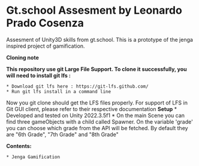 # Gt.school Assesment by Leonardo Prado Cosenza

Assesment of Unity3D skills from gt.school. This is a prototype of the jenga inspired project of gamification.

**Cloning note**

**This repository use git Large File Support. To clone it successfully, you will need to install git lfs :**

    * Download git lfs here : https://git-lfs.github.com/
    * Run git lfs install in a command line

Now you git clone should get the LFS files properly. For support of LFS in Git GUI client, please refer to their respective documentation
**Setup**
    * Developed and tested on Unity 2022.3.5f1 
    * On the main Scene you can find three gameObjects with a child called Spawner. On the variable 'grade' you can choose which grade from the API will be fetched. By default they are "6th Grade", "7th Grade" and "8th Grade"



**Contents:**

    * Jenga Gamification

